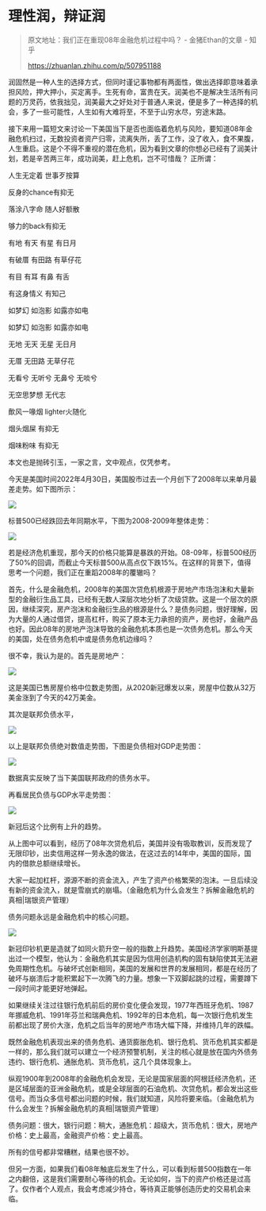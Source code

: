 # 理性润，辩证润

> 原文地址：我们正在重现08年金融危机过程中吗？ - 金猪Ethan的文章 - 知乎
> 
> <https://zhuanlan.zhihu.com/p/507951188>

润固然是一种人生的选择方式，但同时谨记事物都有两面性，做出选择即意味着承担风险，押大押小，买定离手。生死有命，富贵在天。润美也不是解决生活所有问题的万灵药，依我拙见，润美最大之好处对于普通人来说，便是多了一种选择的机会，多了一些可能性，人生如有大难将至，不至于山穷水尽，穷途末路。

接下来用一篇短文来讨论一下美国当下是否也面临着危机与风险，要知道08年金融危机扫过，无数投资者资产归零，流离失所，丢了工作，没了收入，食不果腹，人生重启。这是个不得不重视的潜在危机，因为看到文章的你想必已经有了润美计划，若是辛苦两三年，成功润美，赶上危机，岂不可惜哉？
正所谓：

人生无定着 世事歹按算

反身的chance有抑无

落涂八字命 随人好额散

够力的back有抑无

有地 有天 有星 有日月

有破厝 有田路 有草仔花

有目 有耳 有鼻 有舌

有这身情义 有知己

如梦幻 如泡影 如露亦如电

如梦幻 如泡影 如露亦如电

无地 无天 无星 无日月

无厝 无田路 无草仔花

无看兮 无听兮 无鼻兮 无啖兮

无空思梦想 无代志

歕风一喙烟 lighter火随化

烟头烟屎 有抑无

烟味粉味 有抑无

本文也是抛砖引玉，一家之言，文中观点，仅凭参考。

今天是美国时间2022年4月30日，美国股市过去一个月创下了2008年以来单月最差走势。如下图所示：

![](imgs/过去一个月创下了2008年以来单月最差走势.jpg)

标普500已经跌回去年同期水平，下图为2008-2009年整体走势：

![](imgs/标普500已经跌回去年同期水平.jpg)

若是经济危机重现，那今天的价格只能算是暴跌的开始。08-09年，标普500经历了50%的回调，而截止今天标普500从高点仅下跌15%。在这样的背景下，值得思考一个问题，我们正在重蹈2008年的覆辙吗？

首先，什么是金融危机，2008年的美国次贷危机根源于房地产市场泡沫和大量新型的金融衍生品工具，已经有无数人深层次地分析了次级贷款。这是一个层次的原因，继续深究，房产泡沫和金融衍生品的根源是什么？是债务问题，很好理解，因为大量的人通过借贷，提高杠杆，购买了原本无力承担的资产，房也好，金融产品也好。因此08年的房地产泡沫导致的金融危机本质也是一次债务危机。那么今天的美国，处在债务危机中或是债务危机边缘吗？

很不幸，我认为是的。首先是房地产：

![](imgs/这是美国已售房屋价格中位数走势图.jpg)

这是美国已售房屋价格中位数走势图，从2020新冠爆发以来，房屋中位数从32万美金涨到了今天的42万美金。

其次是联邦负债水平，

![](imgs/联邦负债水平.jpg)

以上是联邦负债绝对数值走势图，下图是负债相对GDP走势图：

![](imgs/负债相对GDP.jpg)

数据真实反映了当下美国联邦政府的债务水平。

再看居民负债与GDP水平走势图：

![](imgs/居民负债与GDP水平走势.jpg)

新冠后这个比例有上升的趋势。

从上图中可以看到，经历了08年次贷危机后，美国并没有吸取教训，反而发现了无限印钞，出卖信用这样一劳永逸的做法，在这过去的14年中，美国的国际，国内的借款总额继续增长。

大家一起加杠杆，源源不断的资金流入，产生了资产价格繁荣的泡沫。一旦后续没有新的资金流入，就是雪崩式的崩塌。（金融危机为什么会发生？拆解金融危机的真相|瑞银资产管理）

债务问题永远是金融危机中的核心问题。

![](imgs/债务问题永远是金融危机中的核心问题.jpg)

新冠印钞机更是造就了如同火箭升空一般的指数上升趋势。美国经济学家明斯基提出过一个模型，他认为：金融危机其实是因为信用创造机构的固有缺陷使其无法避免周期性危机。与破坏式创新相同，美国的发展和世界的发展相同，都是在经历了破坏与崩溃后才能积累起下一次腾飞的力量。想象一下双脚起跳的过程，需要蹲下一段时间才能更好地弹起。

如果继续关注过往银行危机前后的房价变化便会发现，1977年西班牙危机、1987年挪威危机、1991年芬兰和瑞典危机、1992年的日本危机，每一次银行危机发生前都出现了房价大涨，危机之后当年的房地产市场大幅下降，并维持几年的跌幅。

既然金融危机表现出来的债务危机、通货膨胀危机、银行危机、货币危机其实都是一样的，那么我们就可以建立一个经济预警机制，关注的核心就是放在国内外债务违约、银行危机、通胀危机、货币危机，这几个具体现象上。

纵观1900年到2008年的金融危机会发现，无论是国家层面的阿根廷经济危机，还是区域层面的亚洲金融危机，或是全球层面的石油危机、次贷危机，都会发出这些信号。而当众多信号都出问题的时候，我们就知道，风险将要来临。（金融危机为什么会发生？拆解金融危机的真相|瑞银资产管理）

债务问题：很大，银行问题：稍大，通胀危机：超级大，货币危机：很大，房地产价格：史上最高，金融资产价格：史上最高。

所有的信号都非常糟糕，结果也很不妙。

但另一方面，如果我们看08年触底后发生了什么，可以看到标普500指数在一年之内翻倍，这是我们需要耐心等待的机会。无论如何，当下的资产价格还是过高了。仅作者个人观点，我会考虑减少持仓，等待真正能够创造历史的交易机会来临。
